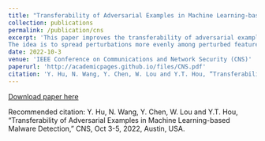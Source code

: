 ```yaml
---
title: "Transferability of Adversarial Examples in Machine Learning-based Malware Detection"
collection: publications
permalink: /publication/cns
excerpt: 'This paper improves the transferability of adversarial examples (AEs) so that the generated AEs can evade multiple types of ML-based malware detector. We study AE transferability enhancement techniques (i.e., ensemble sample (ES) and ensemble model (EM)) and how they impact AE generation and Android malware detection. Further, we develop a new transfer-based AE generation method, BATE, using a novel feature evenness metric. 
The idea is to spread perturbations more evenly among perturbed features by incorporating an evenness score in the objective function. '
date: 2022-10-3
venue: 'IEEE Conference on Communications and Network Security (CNS)'
paperurl: 'http://academicpages.github.io/files/CNS.pdf'
citation: 'Y. Hu, N. Wang, Y. Chen, W. Lou and Y.T. Hou, “Transferability of Adversarial Examples in Machine Learning-based Malware Detection,” CNS, Oct 3-5, 2022, Austin, USA.'
---
```


 
[Download paper here](http://academicpages.github.io/files/CNS.pdf)

Recommended citation: Y. Hu, N. Wang, Y. Chen, W. Lou and Y.T. Hou, “Transferability of Adversarial Examples in Machine Learning-based Malware Detection,” CNS, Oct 3-5, 2022, Austin, USA.
